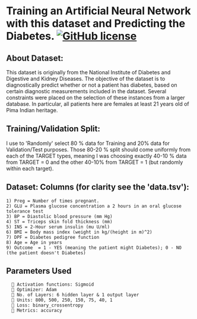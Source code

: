 # Training an Artificial Neural Network with this dataset and Predicting the Diabetes. [![GitHub license](https://img.shields.io/badge/license-MIT-blue.svg)](https://github.com/ekramasif/Predict_the_Diabetes/blob/main/LICENSE)

## About Dataset:
This dataset is originally from the National Institute of Diabetes and Digestive and Kidney Diseases. The objective of the dataset is to diagnostically predict whether or not a patient has diabetes, based on certain diagnostic measurements included in the dataset. Several constraints were placed on the selection of these instances from a larger database. In particular, all patients here are females at least 21 years old of Pima Indian heritage.

## Training/Validation Split:
 I use to 'Randomly' select 80 % data for Training and 20% data for Validation/Test purposes. Those 80-20 % split should come uniformly from each of the TARGET types, meaning I was choosing exactly 40-10 % data from TARGET = 0 and the other 40-10% from TARGET = 1 (but randomly within each target).

## Dataset: Columns (for clarity see the 'data.tsv'):

    1) Preg = Number of times pregnant.
    2) GLU = Plasma glucose concentration a 2 hours in an oral glucose tolerance test
    3) BP = Diastolic blood pressure (mm Hg)
    4) ST = Triceps skin fold thickness (mm)
    5) INS = 2-Hour serum insulin (mu U/ml)
    6) BMI = Body mass index (weight in kg/(height in m)^2)
    7) DPF = Diabetes pedigree function
    8) Age = Age in years
    9) Outcome  = 1 - YES (meaning the patient might Diabetes); 0 - NO (the patient doesn't Diabetes)
    
## Parameters Used

       Activation functions: Sigmoid
       Optimizer: Adam
       No. of Layers: 6 hidden layer & 1 output layer
       Units: 800, 500, 250, 150, 75, 40, 1
       Loss: binary_crossentropy
       Metrics: accuracy


